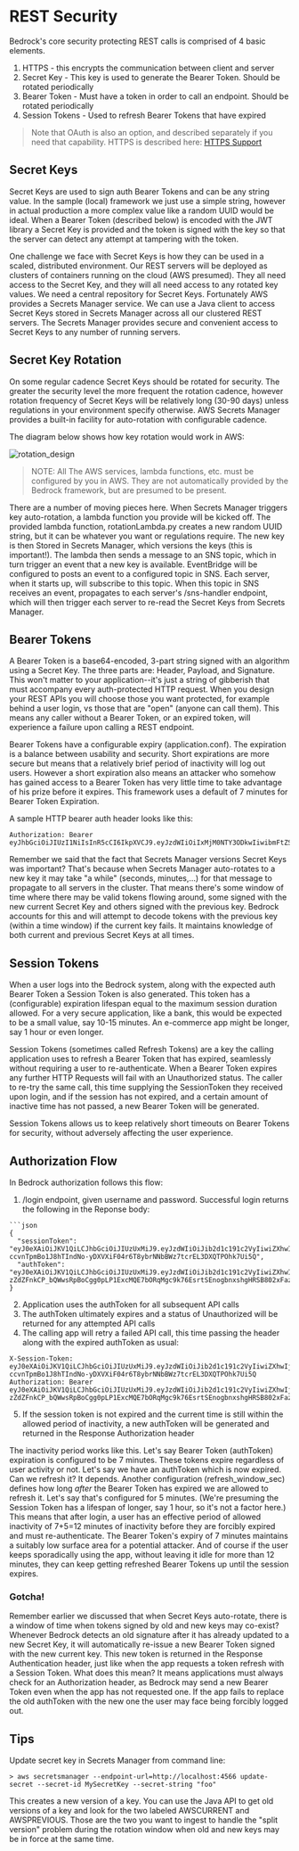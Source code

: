 
# REST Security

Bedrock's core security protecting REST calls is comprised of 4 basic elements. 

1) HTTPS - this encrypts the communication between client and server
2) Secret Key - This key is used to generate the Bearer Token. Should be rotated periodically
3) Bearer Token - Must have a token in order to call an endpoint. Should be rotated periodically
4) Session Tokens - Used to refresh Bearer Tokens that have expired

>Note that OAuth is also an option, and described separately if you need that capability.
HTTPS is described here: [HTTPS Support](docs/https.md)

## Secret Keys
Secret Keys are used to sign auth Bearer Tokens and can be any string value. In the sample (local) framework 
we just use a simple string, however in actual production a more complex value like a random UUID would 
be ideal. When a Bearer Token (described below) is encoded with the JWT library a Secret Key is provided
and the token is signed with the key so that the server can detect any attempt at tampering with the token.

One challenge we face with Secret Keys is how they can be used in a scaled, distributed environment.
Our REST servers will be deployed as clusters of containers running on the cloud (AWS presumed). They all need
access to the Secret Key, and they will all need access to any rotated key values. We need a central repository
for Secret Keys. Fortunately AWS provides a Secrets Manager service. We can use a Java client to access 
Secret Keys stored in Secrets Manager across all our clustered REST servers. The Secrets Manager provides
secure and convenient access to Secret Keys to any number of running servers.


## Secret Key Rotation
On some regular cadence Secret Keys should be rotated for security. The greater the security level the more frequent 
the rotation cadence, however rotation frequency of Secret Keys will be relatively long (30-90 days) unless
regulations in your environment specify otherwise. AWS Secrets Manager provides a built-in facility for auto-rotation with configurable cadence. 

The diagram below shows how key rotation would work in AWS:

![rotation_design](./REST_Secret_Key.png)

>NOTE: All The AWS services, lambda functions, etc. must be configured by you in AWS. They are not automatically provided by the Bedrock framework, but are presumed to be present.

There are a number of moving pieces here. When Secrets Manager triggers key auto-rotation, a lambda function you
provide will be kicked off. The provided lambda function, rotationLambda.py creates a new random UUID string, but it can
be whatever you want or regulations require. The new key is then Stored in Secrets Manager, which versions
the keys (this is important!). The lambda then sends a message to an SNS topic, which in turn 
trigger an event that a new key is available. EventBridge will be configured to posts an event to a configured
topic in SNS. Each server, when it starts up, will subscribe to this topic. When this topic in SNS receives an event,
propagates to each server's /sns-handler endpoint, which will then trigger each server to re-read the
Secret Keys from Secrets Manager. 

## Bearer Tokens
A Bearer Token is a base64-encoded, 3-part string signed with an algorithm using a Secret Key.  The three parts
are: Header, Payload, and Signature. This won't matter to your application--it's just a string of gibberish that 
must accompany every auth-protected HTTP request. When you design your REST APIs you will choose those 
you want protected, for example behind a user login, vs those that are "open" (anyone can call them). This means any 
caller without a Bearer Token, or an expired token, will experience a failure upon calling a REST endpoint.

Bearer Tokens have a configurable expiry (application.conf). The expiration is a balance between usability 
and security.  Short expirations are more secure but means that a relatively brief period of inactivity will log 
out users. However a short expiration also means an attacker who somehow has gained access to a Bearer 
Token has very little time to take advantage of his prize before it expires. This framework uses a default of 7 
minutes for Bearer Token Expiration. 

A sample HTTP bearer auth header looks like this:
```
Authorization: Bearer eyJhbGciOiJIUzI1NiIsInR5cCI6IkpXVCJ9.eyJzdWIiOiIxMjM0NTY3ODkwIiwibmFtZSI6IkpvaG4gRG9lIiwiYWRtaW4iOnRydWV9.SflKxwRJSMeKKF2QT4fwpMeJf36POk6yJV_adQssw5c
```

Remember we said that the fact that Secrets Manager versions Secret Keys was important? That's because
when Secrets Manager auto-rotates to a new key it may take "a while" (seconds, minutes,...) for that message
to propagate to all servers in the cluster. That means there's some window of time where there may be valid
tokens flowing around, some signed with the new current Secret Key and others signed with the previous key.
Bedrock accounts for this and will attempt to decode tokens with the previous key (within a time window) if
the current key fails. It maintains knowledge of both current and previous Secret Keys at all times.

## Session Tokens
When a user logs into the Bedrock system, along with the expected auth Bearer Token a Session Token is also
generated. This token has a (configurable) expiration lifespan equal to the maximum session duration allowed.
For a very secure application, like a bank, this would be expected to be a small value, say 10-15 minutes. An 
e-commerce app might be longer, say 1 hour or even longer.

Session Tokens (sometimes called Refresh Tokens) are a key the calling application uses to refresh a Bearer Token that 
has expired, seamlessly without requiring a user to re-authenticate. When a Bearer Token expires any further 
HTTP Requests will fail with an Unauthorized status. The caller to re-try the same call, this time supplying 
the SessionToken they received upon login, and if the session has not expired, and a certain amount of 
inactive time has not passed, a new Bearer Token will be generated.

Session Tokens allows us to keep relatively short timeouts on Bearer Tokens for security, without adversely
affecting the user experience.

## Authorization Flow
In Bedrock authorization follows this flow:

1. /login endpoint, given username and password.  Successful login returns the following in the Reponse body:
```
```json
{
  "sessionToken": "eyJ0eXAiOiJKV1QiLCJhbGciOiJIUzUxMiJ9.eyJzdWIiOiJib2d1c191c2VyIiwiZXhwIjoxNzM2ODc3OTgwLCJpYXQiOjE3MzY4NzA3ODB9.KQobpopJvyhLLXCkvgC2Z1C-ccvnTpmBo1J8hTIndNo-yDXVXiF04r6T8ybrNNbBWz7tcrEL3DXQTPOhk7Ui5Q",
  "authToken": "eyJ0eXAiOiJKV1QiLCJhbGciOiJIUzUxMiJ9.eyJzdWIiOiJib2d1c191c2VyIiwiZXhwIjoxNzM2ODcxMjAwLCJpYXQiOjE3MzY4NzA3ODB9.xhCp9dW-zZdZFnkCP_bQWwsRpBoCgg0pLP1ExcMQE7bORqMgc9k76EsrtSEnogbnxshgHRSB802xFazjsr4jhg"
}
```
2. Application uses the authToken for all subsequent API calls
3. The authToken ultimately expires and a status of Unauthorized will be returned for any attempted API calls
4. The calling app will retry a failed API call, this time passing the header along with the expired authToken as usual:
```
X-Session-Token: eyJ0eXAiOiJKV1QiLCJhbGciOiJIUzUxMiJ9.eyJzdWIiOiJib2d1c191c2VyIiwiZXhwIjoxNzM2ODc3OTgwLCJpYXQiOjE3MzY4NzA3ODB9.KQobpopJvyhLLXCkvgC2Z1C-ccvnTpmBo1J8hTIndNo-yDXVXiF04r6T8ybrNNbBWz7tcrEL3DXQTPOhk7Ui5Q
Authorization: Bearer eyJ0eXAiOiJKV1QiLCJhbGciOiJIUzUxMiJ9.eyJzdWIiOiJib2d1c191c2VyIiwiZXhwIjoxNzM2ODcxMjAwLCJpYXQiOjE3MzY4NzA3ODB9.xhCp9dW-zZdZFnkCP_bQWwsRpBoCgg0pLP1ExcMQE7bORqMgc9k76EsrtSEnogbnxshgHRSB802xFazjsr4jhg
```
5. If the session token is not expired and the current time is still within the allowed period of inactivity, a new authToken will be generated and returned in the Response Authorization header

The inactivity period works like this. Let's say Bearer Token (authToken) expiration is configured to be 7 minutes. These 
tokens expire regardless of user activity or not. Let's say we have an authToken which is now expired. Can we refresh
it? It depends. Another configuration (refresh_window_sec) defines how long *after* the Bearer Token has expired
we are allowed to refresh it. Let's say that's configured for 5 minutes. (We're presuming the Session Token has a
lifespan of longer, say 1 hour, so it's not a factor here.) This means that after login, a user has an effective period
of allowed inactivity of 7+5=12 minutes of inactivity before they are forcibly expired and must re-authenticate.
The Bearer Token's expiry of 7 minutes maintains a suitably low surface area for a potential attacker. And of course
if the user keeps sporadically using the app, without leaving it idle for more than 12 minutes, they can keep getting
refreshed Bearer Tokens up until the session expires. 

### Gotcha!
Remember earlier we discussed that when Secret Keys auto-rotate, there is a window of time when tokens
signed by old and new keys may co-exist? Whenever Bedrock detects an old signature after it has already
updated to a new Secret Key, it will automatically re-issue a new Bearer Token signed with the new current key.
This new token is returned in the Response Authentication header, just like when the app requests a token
refresh with a Session Token. What does this mean? It means applications must always check for an
Authorization header, as Bedrock may send a new Bearer Token even when the app has not requested one.
If the app fails to replace the old authToken with the new one the user may face being forcibly logged out.

## Tips  

Update secret key in Secrets Manager from command line:

```
> aws secretsmanager --endpoint-url=http://localhost:4566 update-secret --secret-id MySecretKey --secret-string "foo"
```

This creates a new version of a key. You can use the Java API to get old versions of a key and look for the two
labeled AWSCURRENT and AWSPREVIOUS. Those are the two you want to ingest to handle the "split version"
problem during the rotation window when old and new keys may be in force at the same time.